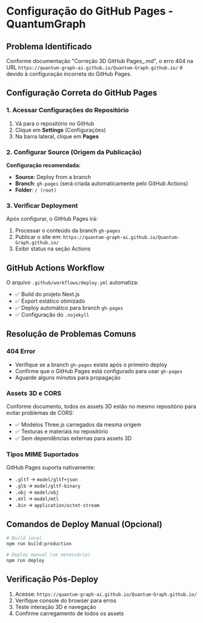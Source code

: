 # Configuração do GitHub Pages - QuantumGraph

## Problema Identificado
Conforme documentação "Correção 3D GitHub Pages_.md", o erro 404 na URL `https://quantum-graph-ai.github.io/Quantum-Graph.github.io/` é devido à configuração incorreta do GitHub Pages.

## Configuração Correta do GitHub Pages

### 1. Acessar Configurações do Repositório
1. Vá para o repositório no GitHub
2. Clique em **Settings** (Configurações)
3. Na barra lateral, clique em **Pages**

### 2. Configurar Source (Origem da Publicação)
**Configuração recomendada:**
- **Source**: Deploy from a branch
- **Branch**: `gh-pages` (será criada automaticamente pelo GitHub Actions)
- **Folder**: `/ (root)`

### 3. Verificar Deployment
Após configurar, o GitHub Pages irá:
1. Processar o conteúdo da branch `gh-pages`
2. Publicar o site em: `https://quantum-graph-ai.github.io/Quantum-Graph.github.io/`
3. Exibir status na seção Actions

## GitHub Actions Workflow
O arquivo `.github/workflows/deploy.yml` automatiza:
- ✅ Build do projeto Next.js
- ✅ Export estático otimizado
- ✅ Deploy automático para branch `gh-pages`
- ✅ Configuração do `.nojekyll`

## Resolução de Problemas Comuns

### 404 Error
- Verifique se a branch `gh-pages` existe após o primeiro deploy
- Confirme que o GitHub Pages está configurado para usar `gh-pages`
- Aguarde alguns minutos para propagação

### Assets 3D e CORS
Conforme documento, todos os assets 3D estão no mesmo repositório para evitar problemas de CORS:
- ✅ Modelos Three.js carregados da mesma origem
- ✅ Texturas e materiais no repositório
- ✅ Sem dependências externas para assets 3D

### Tipos MIME Suportados
GitHub Pages suporta nativamente:
- `.gltf` → `model/gltf+json`
- `.glb` → `model/gltf-binary`
- `.obj` → `model/obj`
- `.mtl` → `model/mtl`
- `.bin` → `application/octet-stream`

## Comandos de Deploy Manual (Opcional)
```bash
# Build local
npm run build:production

# Deploy manual (se necessário)
npm run deploy
```

## Verificação Pós-Deploy
1. Acesse: `https://quantum-graph-ai.github.io/Quantum-Graph.github.io/`
2. Verifique console do browser para erros
3. Teste interação 3D e navegação
4. Confirme carregamento de todos os assets
